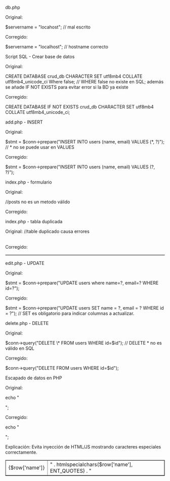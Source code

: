 ﻿db.php

Original:

$servername = "locahost"; // mal escrito

Corregido:

$servername = "localhost"; // hostname correcto

Script SQL - Crear base de datos

Original:

CREATE DATABASE crud\_db CHARACTER SET utf8mb4 COLLATE utf8mb4\_unicode\_ci Where false; // WHERE false no existe en SQL; además se añade IF NOT EXISTS para evitar error si la BD ya existe

Corregido:

CREATE DATABASE IF NOT EXISTS crud\_db CHARACTER SET utf8mb4 COLLATE utf8mb4\_unicode\_ci;

add.php - INSERT

Original:

$stmt = $conn->prepare("INSERT INTO users (name, email) VALUES (\*, ?)"); // \* no se puede usar en VALUES

Corregido:

$stmt = $conn->prepare("INSERT INTO users (name, email) VALUES (?, ?)");

index.php - formulario

Original:

<form action="add.php" method="posts"> //posts no es un metodo válido

Corregido:

<form action="add.php" method="post">

index.php - tabla duplicada

Original: //table duplicado causa errores

<table>

<table border="1">

Corregido:

<table border="1">

edit.php - UPDATE

Original:

$stmt = $conn->prepare("UPDATE users where name=?, email=? WHERE id=?");

Corregido:

$stmt = $conn->prepare("UPDATE users SET name = ?, email = ? WHERE id = ?"); // SET es obligatorio para indicar columnas a actualizar.

delete.php - DELETE

Original:

$conn->query("DELETE \* FROM users WHERE id=$id"); // DELETE \* no es válido en SQL

Corregido:

$conn->query("DELETE FROM users WHERE id=$id");

Escapado de datos en PHP

Original:

echo "<td>{$row['name']}</td>";

Corregido:

echo "<td>" . htmlspecialchars($row['name'], ENT\_QUOTES) . "</td>";

Explicación: Evita inyección de HTML/JS mostrando caracteres especiales correctamente.

